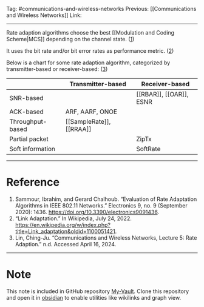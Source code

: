 Tag: #communications-and-wireless-networks 
Previous: [[Communications and Wireless Networks]]
Link: 

---

Rate adaption algorithms choose the best [[Modulation and Coding Scheme|MCS]] depending on the channel state. (<u>1</u>)

It uses the bit rate and/or bit error rates as performance metric. (<u>2</u>)

Below is a chart for some rate adaption algorithm, categorized by transmitter-based or receiver-based: (<u>3</u>)

|                  | Transmitter-based        | Receiver-based          |
| ---------------- | ------------------------ | ----------------------- |
| SNR-based        |                          | [[RBAR]], [[OAR]], ESNR |
| ACK-based        | ARF, AARF, ONOE          |                         |
| Throughput-based | [[SampleRate]], [[RRAA]] |                         |
| Partial packet   |                          | ZipTx                   |
| Soft information |                          | SoftRate                |

---

# Reference

1. Sammour, Ibrahim, and Gerard Chalhoub. “Evaluation of Rate Adaptation Algorithms in IEEE 802.11 Networks.” Electronics 9, no. 9 (September 2020): 1436. https://doi.org/10.3390/electronics9091436.
2. “Link Adaptation.” In Wikipedia, July 24, 2022. https://en.wikipedia.org/w/index.php?title=Link_adaptation&oldid=1100051421.
3. Lin, Ching-Ju. “Communications and Wireless Networks, Lecture 5: Rate Adaption.” n.d. Accessed April 16, 2024.

---

# Note

This note is included in GitHub repository [My-Vault](https://github.com/LittleD3092/My-Vault.git). Clone this repository and open it in [obsidian](https://obsidian.md/) to enable utilities like wikilinks and graph view.